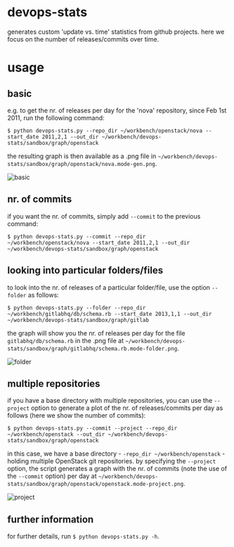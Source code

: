 # devops-stats

generates custom 'update vs. time' statistics from github projects. here we 
focus on the number of releases/commits over time.

# usage

## basic
e.g. to get the nr. of releases per day for the 'nova' repository, since Feb 1st 2011, run the following command:

`$ python devops-stats.py --repo_dir ~/workbench/openstack/nova --start_date 2011,2,1 --out_dir ~/workbench/devops-stats/sandbox/graph/openstack`

the resulting graph is then available as a .png file in `~/workbench/devops-stats/sandbox/graph/openstack/nova.mode-gen.png`.

![basic](https://gitlab.com/micro-analytics/devops-stats/raw/d9473a09fdef7a654103f1453686d8ff84dc2673/sandbox/graph/openstack/nova.mode-gen.png)

## nr. of commits
if you want the nr. of commits, simply add `--commit` to the previous command:

`$ python devops-stats.py --commit --repo_dir ~/workbench/openstack/nova --start_date 2011,2,1 --out_dir ~/workbench/devops-stats/sandbox/graph/openstack`

## looking into particular folders/files
to look into the nr. of releases of a particular folder/file, use the option `--folder` as follows:

`$ python devops-stats.py --folder --repo_dir ~/workbench/gitlabhq/db/schema.rb --start_date 2013,1,1 --out_dir ~/workbench/devops-stats/sandbox/graph/gitlab`

the graph will show you the nr. of releases per day for the file `gitlabhq/db/schema.rb` in the 
.png file at `~/workbench/devops-stats/sandbox/graph/gitlabhq/schema.rb.mode-folder.png`.

![folder](https://gitlab.com/micro-analytics/devops-stats/raw/d9473a09fdef7a654103f1453686d8ff84dc2673/sandbox/graph/gitlab/schema.rb.mode-folder.png)

## multiple repositories
if you have a base directory with multiple repositories, you can use the `--project` option to generate a plot of the nr. of releases/commits per day as follows (here we show the number of commits):

`$ python devops-stats.py --commit --project --repo_dir ~/workbench/openstack --out_dir ~/workbench/devops-stats/sandbox/graph/openstack`

in this case, we have a base directory - `-repo_dir ~/workbench/openstack` - holding multiple OpenStack git repositories. by specifying the `--project` option, the script generates a graph with the nr. of commits (note the use of the `--commit` option) per day at `~/workbench/devops-stats/sandbox/graph/openstack/openstack.mode-project.png`.

![project](https://gitlab.com/micro-analytics/devops-stats/raw/d9473a09fdef7a654103f1453686d8ff84dc2673/sandbox/graph/openstack/openstack.mode-project.png)

## further information
for further details, run `$ python devops-stats.py -h`.
